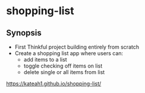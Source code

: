 # shopping-list
## Synopsis
* First Thinkful project building entirely from scratch
* Create a shopping list app where users can:
  * add items to a list
  * toggle checking off items on list
  * delete single or all items from list

https://kateah1.github.io/shopping-list/
